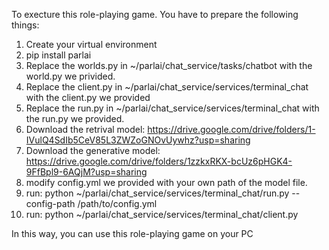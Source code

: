 To execture this role-playing game. You have to prepare the following things:
1. Create your virtual environment
2. pip install parlai
3. Replace the worlds.py in ~/parlai/chat_service/tasks/chatbot with the world.py we privided.
4. Replace the client.py in ~/parlai/chat_service/services/terminal_chat with the client.py we provided
5. Replace the run.py in ~/parlai/chat_service/services/terminal_chat with the run.py we provided.
6. Download the retrival model: https://drive.google.com/drive/folders/1-IVulQ4SdIb5CeV85L3ZWZoGNOvUywhz?usp=sharing
7. Download the generative model: https://drive.google.com/drive/folders/1zzkxRKX-bcUz6pHGK4-9FfBpl9-6AQjM?usp=sharing
8. modify config.yml we provided with your own path of the model file.
9. run: python ~/parlai/chat_service/services/terminal_chat/run.py --config-path /path/to/config.yml
10. run: python ~/parlai/chat_service/services/terminal_chat/client.py

In this way, you can use this role-playing game on your PC
